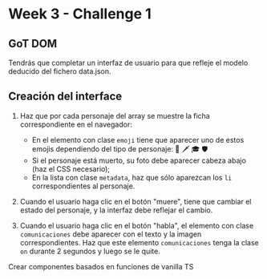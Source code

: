 # Week 3 - Challenge 1

## GoT DOM

Tendrás que completar un interfaz de usuario para que refleje el modelo deducido del fichero data.json.

## Creación del interface

1. Haz que por cada personaje del array se muestre la ficha correspondiente en el navegador:

   - En el elemento con clase `emoji` tiene que aparecer uno de estos emojis dependiendo del tipo de personaje: 👑 🗡 🎓 🛡
   - Si el personaje está muerto, su foto debe aparecer cabeza abajo (haz el CSS necesario);
   - En la lista con clase `metadata`, haz que sólo aparezcan los `li` correspondientes al personaje.

2. Cuando el usuario haga clic en el botón "muere", tiene que cambiar el estado del personaje, y la interfaz debe reflejar el cambio.
3. Cuando el usuario haga clic en el botón "habla", el elemento con clase `comunicaciones` debe aparecer con el texto y la imagen correspondientes. Haz que este elemento `comunicaciones` tenga la clase `on` durante 2 segundos y luego se le quite.

Crear componentes basados en funciones de vanilla TS

